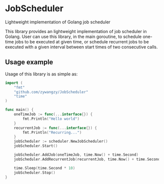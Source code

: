 # JobScheduler
Lightweight implementation of Golang job scheduler

This library provides an lightweight implementation of job scheduler in Golang. User can use this library, in the main goroutine, to schedule one-time jobs to be executed at given time, or schedule recurrent jobs to be executed with a given interval between start times of two consecutive calls.

## Usage example
Usage of this library is as simple as:
```go
import (
    "fmt"
    "github.com/zywangzy/JobScheduler"
    "time"
)

func main() {
    oneTimeJob := func(...interface{}) {
        fmt.Println("Hello world")
    }
    recurrentJob := func(...interface{}) {
        fmt.Println("Recurring...")
    }
    jobScheduler := scheduler.NewJobScheduler()
    jobScheduler.Start()

    jobScheduler.AddJob(oneTimeJob, time.Now() + time.Second)
    jobScheduler.AddRecurrentJob(recurrentJob, time.Now() + time.Second * 2, time.Second * 2)

    time.Sleep(time.Second * 10)
    jobScheduler.Stop()
}
